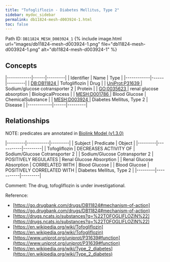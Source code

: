```yaml
---
title: "Tofogliflozin - Diabetes Mellitus, Type 2"
sidebar: mydoc_sidebar
permalink: db11824-mesh-d003924-1.html
toc: false 
---
```



Path ID: `DB11824_MESH_D003924_1`
{% include image.html url="images/db11824-mesh-d003924-1.png" file="db11824-mesh-d003924-1.png" alt="db11824-mesh-d003924-1" %}

## Concepts

|------------|------|---------|
| Identifier | Name | Type    |
|------------|------|---------|
| <a href="https://identifiers.org/DB:DB11824">DB:DB11824 </a> | Tofogliflozin | Drug |
| <a href="https://identifiers.org/UniProt:P31639">UniProt:P31639 </a> | Sodium/glucose cotransporter 2 | Protein |
| <a href="https://identifiers.org/GO:0035623">GO:0035623 </a> | renal glucose absorption | BiologicalProcess |
| <a href="https://identifiers.org/MESH:D001786">MESH:D001786 </a> | Blood Glucose | ChemicalSubstance |
| <a href="https://identifiers.org/MESH:D003924">MESH:D003924 </a> | Diabetes Mellitus, Type 2 | Disease |
|------------|------|---------|

## Relationships


NOTE: predicates are annotated in <a href="https://github.com/biolink/biolink-model/releases/tag/v1.3.0">Biolink Model (v1.3.0)</a>

|---------|-----------|---------|
| Subject | Predicate | Object  |
|---------|-----------|---------|
| Tofogliflozin | DECREASES ACTIVITY OF | Sodium/Glucose Cotransporter 2 |
| Sodium/Glucose Cotransporter 2 | POSITIVELY REGULATES | Renal Glucose Absorption |
| Renal Glucose Absorption | CORRELATED WITH | Blood Glucose |
| Blood Glucose | POSITIVELY CORRELATED WITH | Diabetes Mellitus, Type 2 |
|---------|-----------|---------|

Comment: The drug, tofogliflozin is under investigational.

Reference: 
  - [https://go.drugbank.com/drugs/DB11824#mechanism-of-action](https://go.drugbank.com/drugs/DB11824#mechanism-of-action)
  - [https://drugs.ncats.io/substances?q=%22TOFOGLIFLOZIN%22](https://drugs.ncats.io/substances?q=%22TOFOGLIFLOZIN%22)
  - [https://en.wikipedia.org/wiki/Tofogliflozin](https://en.wikipedia.org/wiki/Tofogliflozin)
  - [https://www.uniprot.org/uniprot/P31639#function](https://www.uniprot.org/uniprot/P31639#function)
  - [https://en.wikipedia.org/wiki/Type_2_diabetes](https://en.wikipedia.org/wiki/Type_2_diabetes)
